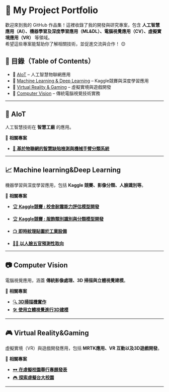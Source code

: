 # 🚀 My Project Portfolio

歡迎來到我的 GitHub 作品集！這裡收錄了我的開發與研究專案，包含 **人工智慧應用（AI）、機器學習及深度學習應用（ML&DL）、電腦視覺應用（CV）、虛擬實境應用（VR）** 等領域。  
希望這些專案能幫助你了解相關技術，並促進交流與合作！ 😊  

## 📂 目錄（Table of Contents）

- 🔹 [AIoT](#aiot) – 人工智慧物聯網應用
- 🔹 [Machine Learning & Deep Learning](#machine-learning--deep-learning) – Kaggle競賽與深度學習應用  
- 🔹 [Virtual Reality & Gaming](#virtual-reality--gaming) – 虛擬實境與遊戲開發  
- 🔹 [Computer Vision](#computer-vision) – 傳統電腦視覺技術實務

---

## 🤖 AIoT  
人工智慧技術在 **智慧工廠** 的應用。  

📌 **相關專案**
- [📡 **基於物聯網的智慧缺陷檢測與機械手臂分類系統**](https://github.com/WuRobber/CVMaterial/tree/main/AIoT)  

---

## 📈 Machine learning&Deep Learning 
機器學習與深度學習應用，包括 **Kaggle 競賽、影像分類、人臉識別等**。  

📌 **相關專案**
- [🏆 **Kaggle競賽 : 校舍耐震能力評估模型開發**](https://github.com/WuRobber/CVMaterial/tree/main/ML/MidtermCompetition) 
- [🏆 **Kaggle競賽 : 服飾類別識別與分類模型開發**](https://github.com/WuRobber/CVMaterial/tree/main/ML/FinalCompetition) 
- [📺 **即時紋理貼圖於工業設備**](https://github.com/WuRobber/DSPY_Final) 

- [🧑‍💻 **以人臉五官預測性取向**](https://github.com/WuRobber/DSPY_Final) 

---

## 📷 Computer Vision  
電腦視覺應用，涵蓋 **傳統影像處理、3D 掃描與立體視覺建模**。  

📌 **相關專案**
- [🔍 **3D掃描機實作**](https://github.com/WuRobber/CVMaterial/tree/main/CV-A/MidtermProject) 
- [🛠 **使用立體視覺進行3D建模**](https://github.com/WuRobber/CVMaterial/tree/main/CV-A/FinalProject) 

---

## 🎮 Virtual Reality&Gaming
虛擬實境（VR）與遊戲開發應用，包括 **MRTK應用、VR 互動以及3D遊戲開發**。  

📌 **相關專案**
- [🕶 **在虛擬校園舉行專題發表**](https://github.com/WuRobber/CVMaterial/tree/main/APRI) 
- [🎮 **探索虛擬台大校園**](https://github.com/WuRobber/CVMaterial/tree/main/VRgaming) 

---
